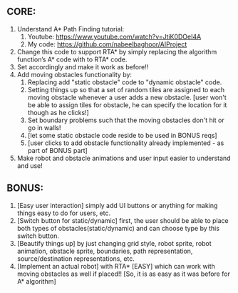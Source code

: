 ## CORE:

1. Understand A\* Path Finding tutorial:
   1. Youtube: <https://www.youtube.com/watch?v=JtiK0DOeI4A>
   1. My code: <https://github.com/nabeelbaghoor/AIProject>
1. Change this code to support RTA\* by simply replacing the algorithm function’s A\* code with to RTA\* code.
1. Set accordingly and make it work as before!!
1. Add moving obstacles functionality by:
   1. Replacing add "static obstacle" code to "dynamic obstacle" code. 
   1. Setting things up so that a set of random tiles are assigned to each moving obstacle whenever a user adds a new obstacle. [user won't be able to assign tiles for obstacle, he can specify the location for it though as he clicks!]
   1. Set boundary problems such that the moving obstacles don't hit or go in walls! 
   1. [let some static obstacle code reside to be used in BONUS reqs]
   1. [user clicks to add obstacle functionality already implemented - as part of BONUS part]
1. Make robot and obstacle animations and user input easier to understand and use!




## BONUS:

1. [Easy user interaction] simply add UI buttons or anything for making things easy to do for users, etc.
1. [Switch button for static/dynamic] first, the user should be able to place both types of obstacles(static/dynamic) and can choose type by this switch button.
1. [Beautify things up] by just changing grid style,  robot sprite, robot animation, obstacle sprite, boundaries, path representation, source/destination representations, etc.
1. [Implement an actual robot] with RTA\* [EASY] which can work with moving obstacles as well if placed!! [So, it is as easy as it was before for A\* algorithm]

